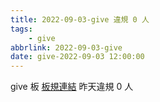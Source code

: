 ```yaml
---
title: 2022-09-03-give 違規 0 人
tags:
    - give
abbrlink: 2022-09-03-give
date: give-2022-09-03 12:00:00
---
```

give 板 [板規連結](https://www.ptt.cc/bbs/give/M.1612495900.A.C32.html)
昨天違規 0 人
